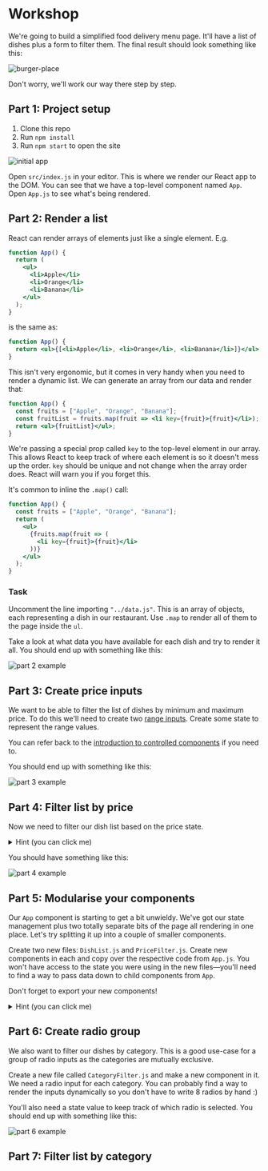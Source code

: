 # Workshop

We're going to build a simplified food delivery menu page. It'll have a list of dishes plus a form to filter them. The final result should look something like this:

![burger-place](https://user-images.githubusercontent.com/9408641/58384401-35473280-7fd9-11e9-80db-1403465ad70f.gif)

Don't worry, we'll work our way there step by step.

## Part 1: Project setup

1. Clone this repo
1. Run `npm install`
1. Run `npm start` to open the site

![initial app](https://user-images.githubusercontent.com/9408641/58384502-2e6cef80-7fda-11e9-9e79-af32561922f0.png)

Open `src/index.js` in your editor. This is where we render our React app to the DOM. You can see that we have a top-level component named `App`. Open `App.js` to see what's being rendered.

## Part 2: Render a list

React can render arrays of elements just like a single element. E.g.

```jsx
function App() {
  return (
    <ul>
      <li>Apple</li>
      <li>Orange</li>
      <li>Banana</li>
    </ul>
  );
}
```

is the same as:

```jsx
function App() {
  return <ul>{[<li>Apple</li>, <li>Orange</li>, <li>Banana</li>]}</ul>;
}
```

This isn't very ergonomic, but it comes in very handy when you need to render a dynamic list. We can generate an array from our data and render that:

```jsx
function App() {
  const fruits = ["Apple", "Orange", "Banana"];
  const fruitList = fruits.map(fruit => <li key={fruit}>{fruit}</li>);
  return <ul>{fruitList}</ul>;
}
```

We're passing a special prop called `key` to the top-level element in our array. This allows React to keep track of where each element is so it doesn't mess up the order. `key` should be unique and not change when the array order does. React will warn you if you forget this.

It's common to inline the `.map()` call:

```jsx
function App() {
  const fruits = ["Apple", "Orange", "Banana"];
  return (
    <ul>
      {fruits.map(fruit => (
        <li key={fruit}>{fruit}</li>
      ))}
    </ul>
  );
}
```

### Task

Uncomment the line importing `"../data.js"`. This is an array of objects, each representing a dish in our restaurant. Use `.map` to render all of them to the page inside the `ul`.

Take a look at what data you have available for each dish and try to render it all. You should end up with something like this:

![part 2 example](https://user-images.githubusercontent.com/9408641/58384685-90c6ef80-7fdc-11e9-80ea-d0d54df5bca0.png)

## Part 3: Create price inputs

We want to be able to filter the list of dishes by minimum and maximum price. To do this we'll need to create two [range inputs](https://developer.mozilla.org/en-US/docs/Web/HTML/Element/input/range). Create some state to represent the range values.

You can refer back to the [introduction to controlled components](https://github.com/oliverjam/learn-react/blob/master/05-transform-the-form/README.md#controlled-components) if you need to.

You should end up with something like this:

![part 3 example](https://user-images.githubusercontent.com/9408641/58385206-b821ba80-7fe4-11e9-9108-0b0805a34820.png)

## Part 4: Filter list by price

Now we need to filter our dish list based on the price state.

   <details>
    <summary>
    Hint (you can click me)
    </summary>

Remember our list is a normal JavaScript array. You can manipulate it using any of the array methods you're used to.

   </details>

You should have something like this:

![part 4 example](https://user-images.githubusercontent.com/9408641/58385194-8a3c7600-7fe4-11e9-899d-576e46106f1d.png)

## Part 5: Modularise your components

Our `App` component is starting to get a bit unwieldy. We've got our state management plus two totally separate bits of the page all rendering in one place. Let's try splitting it up into a couple of smaller components.

Create two new files: `DishList.js` and `PriceFilter.js`. Create new components in each and copy over the respective code from `App.js`. You won't have access to the state you were using in the new files—you'll need to find a way to pass data down to child components from `App`.

Don't forget to export your new components!

  <details>
    <summary>
    Hint (you can click me)
    </summary>

You might want to review the section on [props](https://github.com/oliverjam/learn-react/blob/master/02-component-proponent/README.md#props) from the earlier workshop.

   </details>

## Part 6: Create radio group

We also want to filter our dishes by category. This is a good use-case for a group of radio inputs as the categories are mutually exclusive.

Create a new file called `CategoryFilter.js` and make a new component in it. We need a radio input for each category. You can probably find a way to render the inputs dynamically so you don't have to write 8 radios by hand :)

You'll also need a state value to keep track of which radio is selected. You should end up with something like this:

![part 6 example](https://user-images.githubusercontent.com/9408641/58385192-86a8ef00-7fe4-11e9-8b7c-fec1ff5c98b7.png)

## Part 7: Filter list by category
